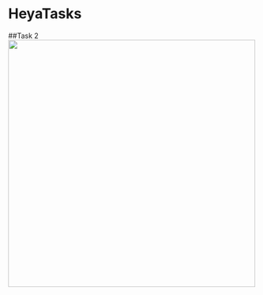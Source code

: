 # HeyaTasks
##Task 2
<img src="https://github.com/SaraAkmal/HeyaTasks/blob/master/Task2/Capture.PNG" width="500" height="500"/>

